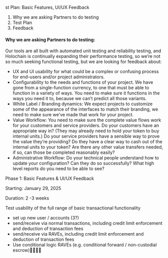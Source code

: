st Plan: Basic Features, UI/UX Feedback

1. Why we are asking Partners to do testing
2. Test Plan
3. Feedback

#### Why we are asking Partners to do testing: 

Our tools are all built with automated unit testing and reliability testing, and Holochain is continually expanding their performance testing, so we’re not so much seeking functional testing, but we are looking for feedback about:

*  UX and UI usability for what could be a complex or confusing process for end-users and/or project administrators. 
* Configurability to the needs and functions of your project. We have gone from a single-function currency, to one that must be able to function in a variety of ways. You need to make sure it functions in the ways you need it to, because we can’t predict all those variants.
* White Label / Branding dynamics: We expect projects to customize some of the appearance of the interfaces to match their branding, we need to make sure we’ve made that work for your project.
* Value Workflow: You need to make sure the complete value flows work for your customers and service providers. Do your customers have an appropriate way in? (They may already need to hold your token to buy internal units.) Do your service providers have a sensible way to prove the value they’re providing? Do they have a clear way to cash out of the internal units to your token? Are there any other value transfers needed, if so, can those be completed reasonably easily?
* Administrative Workflow: Do your technical people understand how to update your configuration? Can they do so successfully? What high level reports do you need to be able to see?

Phase 1: Basic Features & UI/UX Feedback

Starting: January 29, 2025

Duration: 2 -3 weeks

Test usability of the full range of basic transactional functionality

* set up new user / accounts (3?)
* send/receive via normal transactions, including credit limit enforcement and deduction of transaction fees
* send/receive via RAVEs, including credit limit enforcement and deduction of transaction fees
* Use conditional logic RAVEs (e.g. conditional forward / non-custodial escrow)